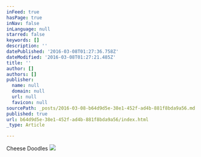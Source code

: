 ```yaml
---
inFeed: true
hasPage: true
inNav: false
inLanguage: null
starred: false
keywords: []
description: ''
datePublished: '2016-03-08T01:27:36.758Z'
dateModified: '2016-03-08T01:27:21.485Z'
title: ''
author: []
authors: []
publisher:
  name: null
  domain: null
  url: null
  favicon: null
sourcePath: _posts/2016-03-08-b64d9d5e-38e1-452f-ad4b-881f8bda9a56.md
published: true
url: b64d9d5e-38e1-452f-ad4b-881f8bda9a56/index.html
_type: Article

---
```

Cheese Doodles
![](https://the-grid-user-content.s3-us-west-2.amazonaws.com/4ddffebe-7b82-4e76-846f-bbf929c0f480.jpg)